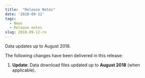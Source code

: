 ```yaml
---
title:  "Release Notes"
date: '2018-09-12'
tags:
  - News
  - Release notes
slug: 2018-09-12-rn
---
```


Data updates up to August 2018.

The following changes have been delivered in this release:

1. **Update**: Data download files updated up to **August 2018** (when applicable).
